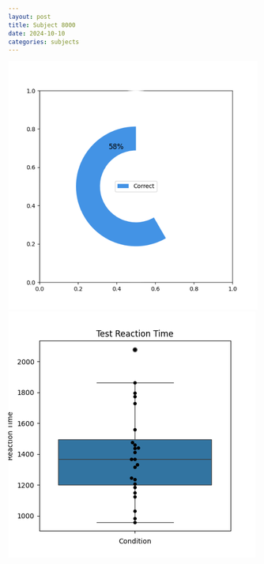 ```yaml
---
layout: post
title: Subject 8000
date: 2024-10-10
categories: subjects
---
```


![](data/8000/run-9/8000_FN_acc_test.png)
![](data/8000/run-9/8000_FN_rt.png)
